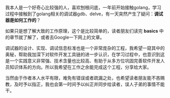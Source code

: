我本人是一个好奇心比较强的人，喜欢刨根问底，一年前开始接触golang，学习过程中接触到了golang相关的调试器gdb、delve，有一天突然产生了疑问：**调试器是如何工作的**？

如果只是想了解大致的工作原理，这个是比较简单的，读者朋友们读完 **basics** 中的章节就了解了，或者去Google一下网上的文章。

调试器的设计、实现、调试信息标准也是一个非常庞杂的工程，我希望一窥其中的奥秘，帮助我加深下对软件开发工具链的进一步认识，在学习过程中，也意识到这是一个实践意义非常强、技术含量也比较高、有助于从多方位巩固完善软件开发人员知识体系的方向。所以我希望在工作之余能完成这个工程，分享给大家。

当然由于作者本人水平有限，难免有错误或者疏漏之处，也希望读者朋友能不吝赐教，及时予以指正，我也会第一时间予以纠正并同步给读者，误人子弟的事情不能干。